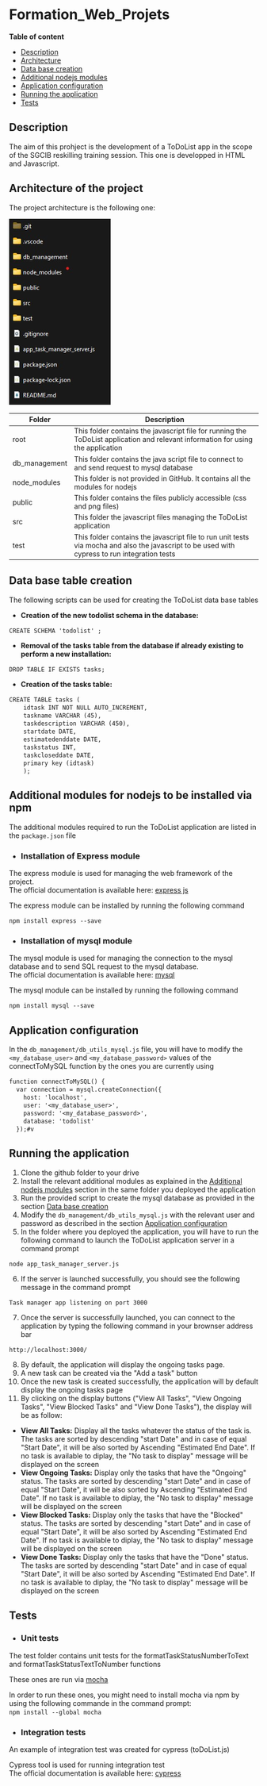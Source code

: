 # Formation_Web_Projets

**Table of content**

- [Description](#description)
- [Architecture](#architecture)
- [Data base creation](#database)
- [Additional nodejs modules](#nodejs)
- [Application configuration](#configuration)
- [Running the application](#run)
- [Tests](#test)


## Description <a name="description"></a>
The aim of this prohject is the development of a ToDoList app in the scope of the SGCIB reskilling training session.
This one is developped in HTML and Javascript.  

  
## Architecture of the project <a name="architecture"></a>

The project architecture is the following one:  
  
![architecture](/doc/screenshots/project_structure.jpg)   

|Folder | Description  | 
--- | --- | 
| root | This folder contains the javascript file for running the ToDoList application and relevant information for using the application|
|db_management| This folder contains the java script file to connect to and send request to mysql database |
|node_modules| This folder is not provided in GitHub. It contains all the modules for nodejs|
|public| This folder contains the files publicly accessible (css and png files)|
|src|This folder the javascript files managing the ToDoList application|
|test| This folder contains the javascript file to run unit tests via mocha and also the javascript to be used with cypress to run integration tests|

## Data base table creation
The following scripts can be used for creating the ToDoList data base tables

- **Creation of the new todolist schema in the database:**  
```
CREATE SCHEMA 'todolist' ;
```
 
- **Removal of the tasks table from the database if already existing to perform a new installation:**  
 ```
 DROP TABLE IF EXISTS tasks;
 ```

 - **Creation of the tasks table:**  
```
CREATE TABLE tasks (
	idtask INT NOT NULL AUTO_INCREMENT,
	taskname VARCHAR (45),
	taskdescription VARCHAR (450),
	startdate DATE,
	estimatedenddate DATE,
	taskstatus INT,
	taskcloseddate DATE,
	primary key (idtask)
	);
```

## Additional modules for nodejs to be installed via npm  <a name="nodejs"></a>
The additional modules required to run the ToDoList application are listed in the `package.json` file  

+ ### Installation of Express module  
The express module is used for managing the web framework of the project.  
The official documentation is available here: [express js](http://expressjs.com/ "express js official website")

The express module can be installed by running the following command 
```
npm install express --save
```

+ ### Installation of mysql module  
The mysql module is used for managing the connection to the mysql database and to send SQL request to the mysql database.  
The official documentation is available here: [mysql](https://www.npmjs.com/package/mysql/ "mysql official website")

The mysql module can be installed by running the following command 
```
npm install mysql --save
```

## Application configuration <a name="configuration"></a>
In the `db_management/db_utils_mysql.js` file, you will have to modify the `<my_database_user>` and `<my_database_password>` values of the connectToMySQL function by the ones you are currently using

```
function connectToMySQL() {
  var connection = mysql.createConnection({
    host: 'localhost',
    user: '<my_database_user>',
    password: '<my_database_password>',
    database: 'todolist'
  });#v
```

## Running the application <a name="run"></a>
1. Clone the github folder to your drive
2. Install the relevant additional modules as explained in the [Additional nodejs modules](#nodejs) section in the same folder you deployed the application
3. Run the provided script to create the mysql database as provided in the section [Data base creation](#database)
4. Modify the `db_management/db_utils_mysql.js` with the relevant user and password as described in the section [Application configuration](#configuration)
5. In the folder where you deployed the application, you will have to run the following command to launch the ToDoList application server in a command prompt
```
node app_task_manager_server.js
```
6. If the server is launched successfully, you should see the following message in the command prompt
```
Task manager app listening on port 3000
```
7. Once the server is successfully launched, you can connect to the application by typing the following command in your brownser address bar
```
http://localhost:3000/
```
8. By default, the application will display the ongoing tasks page.
9. A new task can be created via the "Add a task" button
10. Once the new task is created successfully, the application will by default display the ongoing tasks page
11. By clicking on the display buttons ("View All Tasks", "View Ongoing Tasks", "View Blocked Tasks" and "View Done Tasks"), the display will be as follow:
- **View All Tasks:** Display all the tasks whatever the status of the task is. The tasks are sorted by descending "start Date" and in case of equal "Start Date", it will be also sorted by Ascending "Estimated End Date". If no task is available to diplay, the "No task to display" message will be displayed on the screen  
- **View Ongoing Tasks:** Display only the tasks that have the "Ongoing" status. The tasks are sorted by descending "start Date" and in case of equal "Start Date", it will be also sorted by Ascending "Estimated End Date". If no task is available to diplay, the "No task to display" message will be displayed on the screen  
- **View Blocked Tasks:** Display only the tasks that have the "Blocked" status. The tasks are sorted by descending "start Date" and in case of equal "Start Date", it will be also sorted by Ascending "Estimated End Date". If no task is available to diplay, the "No task to display" message will be displayed on the screen  
- **View Done Tasks:** Display only the tasks that have the "Done" status. The tasks are sorted by descending "start Date" and in case of equal "Start Date", it will be also sorted by Ascending "Estimated End Date". If no task is available to diplay, the "No task to display" message will be displayed on the screen  

## Tests <a name="test"></a>

- ### Unit tests
The test folder contains unit tests for the formatTaskStatusNumberToText and formatTaskStatusTextToNumber functions

These ones are run via [mocha](https://mochajs.org/ "mocha official website")

In order to run these ones, you might need to install mocha via npm by using the following commande in the command prompt:  
```npm install --global mocha```

- ### Integration tests
An example of integration test was created for cypress (toDoList.js)

Cypress tool is used for running integration test  
The official documentation is available here: [cypress](https://docs.cypress.io "cypress official website")

